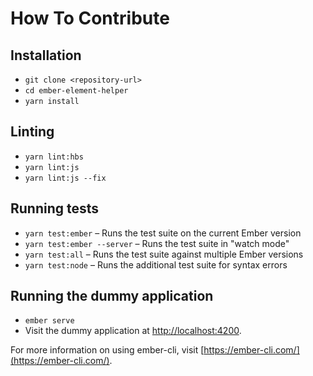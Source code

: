 # How To Contribute

## Installation

* `git clone <repository-url>`
* `cd ember-element-helper`
* `yarn install`

## Linting

* `yarn lint:hbs`
* `yarn lint:js`
* `yarn lint:js --fix`

## Running tests

* `yarn test:ember` – Runs the test suite on the current Ember version
* `yarn test:ember --server` – Runs the test suite in "watch mode"
* `yarn test:all` – Runs the test suite against multiple Ember versions
* `yarn test:node` – Runs the additional test suite for syntax errors

## Running the dummy application

* `ember serve`
* Visit the dummy application at [http://localhost:4200](http://localhost:4200).

For more information on using ember-cli, visit [https://ember-cli.com/](https://ember-cli.com/).
